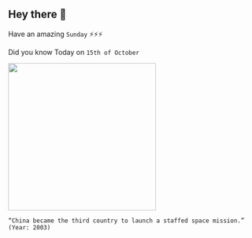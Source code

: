 ## Hey there 👋
Have an amazing `Sunday` ⚡⚡⚡

Did you know Today on `15th of October`
 
 [<img src="https://upload.wikimedia.org/wikipedia/commons/thumb/4/4e/%E9%95%BF%E5%BE%81%E4%BA%94%E5%8F%B7%E9%81%A5%E4%BA%8C%E7%81%AB%E7%AE%AD%E8%BD%AC%E5%9C%BA.jpg/1200px-%E9%95%BF%E5%BE%81%E4%BA%94%E5%8F%B7%E9%81%A5%E4%BA%8C%E7%81%AB%E7%AE%AD%E8%BD%AC%E5%9C%BA.jpg" width="300" />](https://en.wikipedia.org/wiki/Chinese_space_program#:~:text=Following%20these%20was%20the%20successful,launch%20a%20human%20into%20orbit.) 
 ```
“China became the third country to launch a staffed space mission.” (Year: 2003)
```
